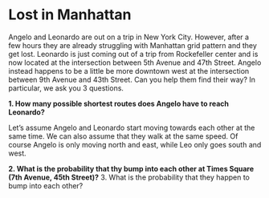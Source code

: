 # Lost in Manhattan

Angelo and Leonardo are out on a trip in New York City. However, after a few hours they are already struggling with Manhattan grid pattern and they get lost. Leonardo is just coming out of a trip from Rockefeller center and is now located at the intersection between 5th Avenue and 47th Street. Angelo instead happens to be a little be more downtown west at the intersection between 9th Avenue and 43th Street. Can you help them find their way?
In particular, we ask you 3 questions.


**1. How many possible shortest routes does Angelo have to reach Leonardo?**


Let’s assume Angelo and Leonardo start moving towards each other at the same time. We can also assume that they walk at the same speed. Of course Angelo is only moving north and east, while Leo only goes south and west.


**2. What is the probability that thy bump into each other at Times Square (7th Avenue, 45th Street)?**
3. What is the probability that they happen to bump into each other?
